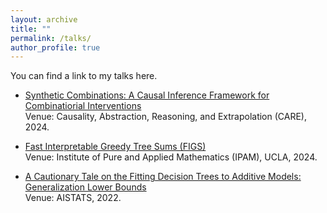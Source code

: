 ```yaml
---
layout: archive
title: ""
permalink: /talks/
author_profile: true
---
```


You can find a link to my talks here. 

* [Synthetic Combinations: A Causal Inference Framework for Combinatiorial Interventions](https://www.youtube.com/watch?v=73RskRdYcQQ&t=2295s)<br>
  Venue: Causality, Abstraction, Reasoning, and Extrapolation (CARE), 2024.

* [Fast Interpretable Greedy Tree Sums (FIGS)](https://www.youtube.com/watch?v=JzvR2zEhpoY&t=750s)<br>
  Venue: Institute of Pure and Applied Mathematics (IPAM), UCLA, 2024.

* [A Cautionary Tale on the Fitting Decision Trees to Additive Models: Generalization Lower Bounds](https://virtual.aistats.org/virtual/2022/poster/3560s)<br>
  Venue: AISTATS, 2022.


  